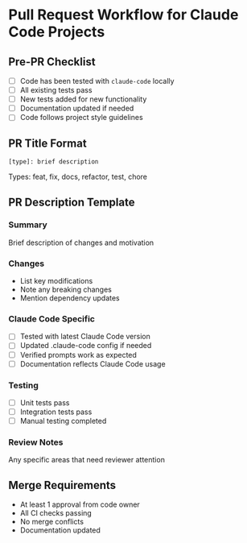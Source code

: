 # Pull Request Workflow for Claude Code Projects

## Pre-PR Checklist
- [ ] Code has been tested with `claude-code` locally
- [ ] All existing tests pass
- [ ] New tests added for new functionality
- [ ] Documentation updated if needed
- [ ] Code follows project style guidelines

## PR Title Format
`[type]: brief description`

Types: feat, fix, docs, refactor, test, chore

## PR Description Template

### Summary
Brief description of changes and motivation

### Changes
- List key modifications
- Note any breaking changes
- Mention dependency updates

### Claude Code Specific
- [ ] Tested with latest Claude Code version
- [ ] Updated .claude-code config if needed
- [ ] Verified prompts work as expected
- [ ] Documentation reflects Claude Code usage

### Testing
- [ ] Unit tests pass
- [ ] Integration tests pass
- [ ] Manual testing completed

### Review Notes
Any specific areas that need reviewer attention

## Merge Requirements
- At least 1 approval from code owner
- All CI checks passing
- No merge conflicts
- Documentation updated